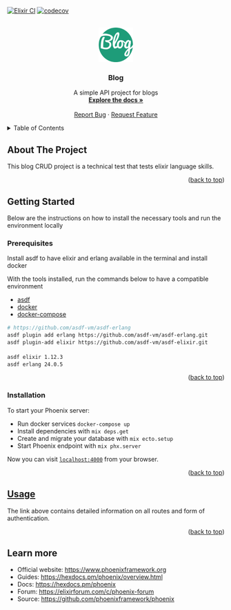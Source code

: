 <div id="top"></div>

[![Elixir CI](https://github.com/robertov8/blog-trybe/actions/workflows/elixir.yml/badge.svg)](https://github.com/robertov8/blog-trybe/actions/workflows/elixir.yml)
[![codecov](https://codecov.io/gh/robertov8/blog-trybe/branch/main/graph/badge.svg?token=V7IWWK88I4)](https://codecov.io/gh/robertov8/blog-trybe)

<!-- PROJECT LOGO -->
<br />
<div align="center">
  <a href="https://github.com/robertov8/blog-trybe">
    <img src="assets/logo.png" alt="Logo" width="80" height="80">
  </a>

  <h3 align="center">Blog</h3>

  <p align="center">
    A simple API project for blogs
    <br />
    <a href="https://sordid-toe.surge.sh/"><strong>Explore the docs »</strong></a>
    <br />
    <br />
    <a href="https://github.com/robertov8/blog-trybe">Report Bug</a>
    ·
    <a href="https://github.com/robertov8/blog-trybe">Request Feature</a>
  </p>
</div>

<!-- TABLE OF CONTENTS -->
<details>
  <summary>Table of Contents</summary>
  <ol>
    <li>
      <a href="#about-the-project">About The Project</a>
    </li>
    <li>
      <a href="#getting-started">Getting Started</a>
      <ul>
        <li><a href="#prerequisites">Prerequisites</a></li>
        <li><a href="#installation">Installation</a></li>
      </ul>
    </li>
    <li><a href="#usage">Usage</a></li>
    <li><a href="#learn-more">Learn more</a></li>
  </ol>
</details>

<!-- ABOUT THE PROJECT -->
## About The Project

This blog CRUD project is a technical test that tests elixir language skills.
<p align="right">(<a href="#top">back to top</a>)</p>


## Getting Started

Below are the instructions on how to install the necessary tools and run the environment locally

### Prerequisites

Install asdf to have elixir and erlang available in the terminal and install docker

With the tools installed, run the commands below to have a compatible environment

- [asdf](https://asdf-vm.com/guide/getting-started.html#_2-download-asdf)
- [docker](https://docs.docker.com/engine/install/ubuntu/)
- [docker-compose](https://docs.docker.com/compose/install/)

```bash
# https://github.com/asdf-vm/asdf-erlang
asdf plugin add erlang https://github.com/asdf-vm/asdf-erlang.git
asdf plugin-add elixir https://github.com/asdf-vm/asdf-elixir.git

asdf elixir 1.12.3
asdf erlang 24.0.5
```

<p align="right">(<a href="#top">back to top</a>)</p>

### Installation

To start your Phoenix server:

* Run docker services `docker-compose up`
* Install dependencies with `mix deps.get`
* Create and migrate your database with `mix ecto.setup`
* Start Phoenix endpoint with `mix phx.server`

Now you can visit [`localhost:4000`](http://localhost:4000) from your browser.

<p align="right">(<a href="#top">back to top</a>)</p>

<!-- USAGE EXAMPLES -->
## [Usage](docs/USAGE.md)

The link above contains detailed information on all routes and form of authentication.

<p align="right">(<a href="#top">back to top</a>)</p>

## Learn more

* Official website: https://www.phoenixframework.org
* Guides: https://hexdocs.pm/phoenix/overview.html
* Docs: https://hexdocs.pm/phoenix
* Forum: https://elixirforum.com/c/phoenix-forum
* Source: https://github.com/phoenixframework/phoenix
